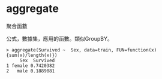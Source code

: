 # aggregate

聚合函數

公式，數據集，應用的函數。類似GroupBY。

```
> aggregate(Survived ~  Sex, data=train, FUN=function(x) {sum(x)/length(x)})
     Sex  Survived
1 female 0.7420382
2   male 0.1889081
```

